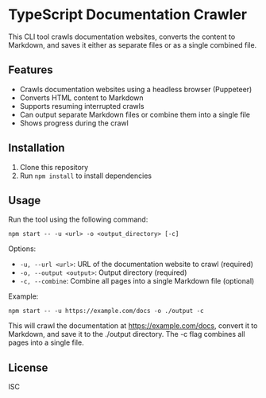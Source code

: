 # TypeScript Documentation Crawler

This CLI tool crawls documentation websites, converts the content to Markdown, and saves it either as separate files or as a single combined file.

## Features

- Crawls documentation websites using a headless browser (Puppeteer)
- Converts HTML content to Markdown
- Supports resuming interrupted crawls
- Can output separate Markdown files or combine them into a single file
- Shows progress during the crawl

## Installation

1. Clone this repository
2. Run `npm install` to install dependencies

## Usage

Run the tool using the following command:

```
npm start -- -u <url> -o <output_directory> [-c]
```

Options:
- `-u, --url <url>`: URL of the documentation website to crawl (required)
- `-o, --output <output>`: Output directory (required)
- `-c, --combine`: Combine all pages into a single Markdown file (optional)

Example:
```
npm start -- -u https://example.com/docs -o ./output -c
```

This will crawl the documentation at https://example.com/docs, convert it to Markdown, and save it to the ./output directory. The -c flag combines all pages into a single file.

## License

ISC
